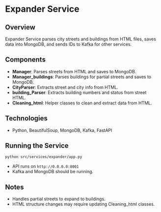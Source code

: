 # Expander Service

## Overview
Expander Service parses city streets and buildings from HTML files, saves data into MongoDB, and sends IDs to Kafka for other services.

## Components
- **Manager**: Parses streets from HTML and saves to MongoDB.
- **Manager_buildings**: Parses buildings for partial streets and saves to MongoDB.
- **CityParser**: Extracts street and city info from HTML.
- **building_Parser**: Extracts building numbers and status from street HTML.
- **Cleaning_html**: Helper classes to clean and extract data from HTML.

## Technologies
- Python, BeautifulSoup, MongoDB, Kafka, FastAPI

## Running the Service
```bash
python src/services/expander/app.py
```
- API runs on `http://0.0.0.0:8001`
- Kafka and MongoDB should be running.

## Notes
- Handles partial streets to expand to buildings.
- HTML structure changes may require updating Cleaning_html classes.